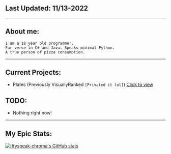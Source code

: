 ## Last Updated: 11/13-2022
<hr>

## About me:
```
I am a 18 year old programmer. 
Far verse in C# and Java. Speaks minimal Python. 
A true person of pizza consumption.
```
<hr>

## Current Projects:
- Plates (Previously VisuallyRanked `[Privated it lol]`) [Click to view](https://github.com/iffyspeak-chroma/plates)

## TODO:
- Nothing right now!

<hr>

## My Epic Stats:
[![iffyspeak-chroma's GitHub stats](https://github-readme-stats.vercel.app/api?username=iffyspeak-chroma&show_icons=true&theme=dark)](https://github.com/iffyspeak-chroma)

<!---
iffyspeak-chroma/iffyspeak-chroma is a ✨ special ✨ repository because its `README.md` (this file) appears on your GitHub profile.
You can click the Preview link to take a look at your changes.
--->
